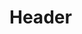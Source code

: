 <!-- TITLE: Memory Warp -->
<!-- SUBTITLE: Sends your target back through time to their bind point. -->

# Header